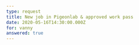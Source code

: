 ```yaml
---
type: request
title: New job in Pigeonlab & approved work pass
date: 2020-05-16T14:30:00.000Z
for: vanny
answered: true
---
```

